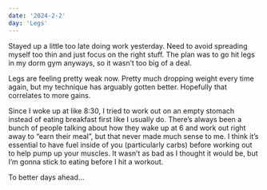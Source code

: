 ```yaml
---
date: '2024-2-2'
day: 'Legs'
---
```


Stayed up a little too late doing work yesterday. Need to avoid spreading myself too thin and just focus on the right stuff. The plan was to go hit legs in my dorm gym anyways, so it wasn’t too big of a deal.

Legs are feeling pretty weak now. Pretty much dropping weight every time again, but my technique has arguably gotten better. Hopefully that correlates to more gains.

Since I woke up at like 8:30, I tried to work out on an empty stomach instead of eating breakfast first like I usually do. There’s always been a bunch of people talking about how they wake up at 6 and work out right away to “earn their meal”, but that never made much sense to me. I think it’s essential to have fuel inside of you (particularly carbs) before working out to help pump up your muscles. It wasn’t as bad as I thought it would be, but I’m gonna stick to eating before I hit a workout.

To better days ahead…